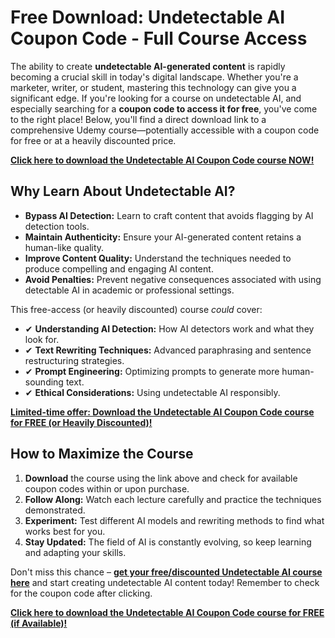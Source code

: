 # Free Download: Undetectable AI Coupon Code - Full Course Access

The ability to create **undetectable AI-generated content** is rapidly becoming a crucial skill in today's digital landscape. Whether you're a marketer, writer, or student, mastering this technology can give you a significant edge. If you're looking for a course on undetectable AI, and especially searching for a **coupon code to access it for free**, you've come to the right place! Below, you'll find a direct download link to a comprehensive Udemy course—potentially accessible with a coupon code for free or at a heavily discounted price.

[**Click here to download the Undetectable AI Coupon Code course NOW!**](https://udemywork.com/undetectable-ai-coupon-code)

## Why Learn About Undetectable AI?

*   **Bypass AI Detection:** Learn to craft content that avoids flagging by AI detection tools.
*   **Maintain Authenticity:** Ensure your AI-generated content retains a human-like quality.
*   **Improve Content Quality:** Understand the techniques needed to produce compelling and engaging AI content.
*   **Avoid Penalties:** Prevent negative consequences associated with using detectable AI in academic or professional settings.

This free-access (or heavily discounted) course *could* cover:

*   ✔ **Understanding AI Detection:** How AI detectors work and what they look for.
*   ✔ **Text Rewriting Techniques:** Advanced paraphrasing and sentence restructuring strategies.
*   ✔ **Prompt Engineering:** Optimizing prompts to generate more human-sounding text.
*   ✔ **Ethical Considerations:** Using undetectable AI responsibly.

[**Limited-time offer: Download the Undetectable AI Coupon Code course for FREE (or Heavily Discounted)!**](https://udemywork.com/undetectable-ai-coupon-code)

## How to Maximize the Course

1.  **Download** the course using the link above and check for available coupon codes within or upon purchase.
2.  **Follow Along:** Watch each lecture carefully and practice the techniques demonstrated.
3.  **Experiment:** Test different AI models and rewriting methods to find what works best for you.
4.  **Stay Updated:** The field of AI is constantly evolving, so keep learning and adapting your skills.

Don't miss this chance – **[get your free/discounted Undetectable AI course here](https://udemywork.com/undetectable-ai-coupon-code)** and start creating undetectable AI content today! Remember to check for the coupon code after clicking.

[**Click here to download the Undetectable AI Coupon Code course for FREE (if Available)!**](https://udemywork.com/undetectable-ai-coupon-code)
